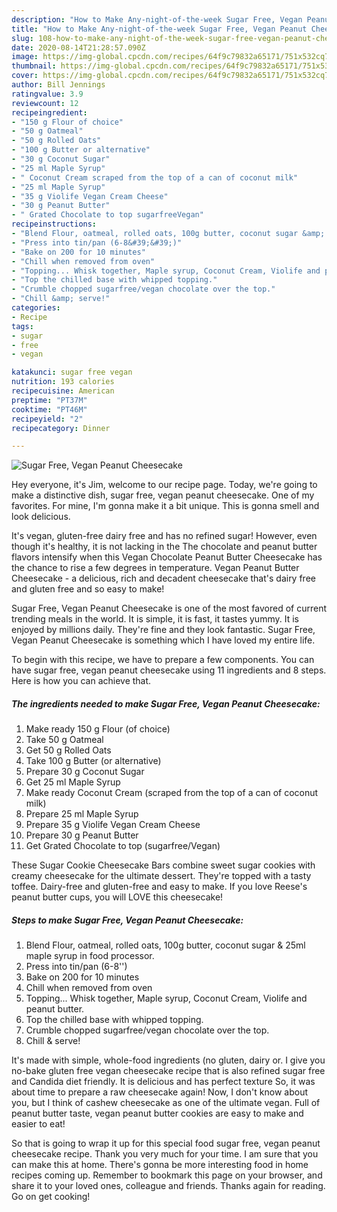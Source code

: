 ```yaml
---
description: "How to Make Any-night-of-the-week Sugar Free, Vegan Peanut Cheesecake"
title: "How to Make Any-night-of-the-week Sugar Free, Vegan Peanut Cheesecake"
slug: 108-how-to-make-any-night-of-the-week-sugar-free-vegan-peanut-cheesecake
date: 2020-08-14T21:28:57.090Z
image: https://img-global.cpcdn.com/recipes/64f9c79832a65171/751x532cq70/sugar-free-vegan-peanut-cheesecake-recipe-main-photo.jpg
thumbnail: https://img-global.cpcdn.com/recipes/64f9c79832a65171/751x532cq70/sugar-free-vegan-peanut-cheesecake-recipe-main-photo.jpg
cover: https://img-global.cpcdn.com/recipes/64f9c79832a65171/751x532cq70/sugar-free-vegan-peanut-cheesecake-recipe-main-photo.jpg
author: Bill Jennings
ratingvalue: 3.9
reviewcount: 12
recipeingredient:
- "150 g Flour of choice"
- "50 g Oatmeal"
- "50 g Rolled Oats"
- "100 g Butter or alternative"
- "30 g Coconut Sugar"
- "25 ml Maple Syrup"
- " Coconut Cream scraped from the top of a can of coconut milk"
- "25 ml Maple Syrup"
- "35 g Violife Vegan Cream Cheese"
- "30 g Peanut Butter"
- " Grated Chocolate to top sugarfreeVegan"
recipeinstructions:
- "Blend Flour, oatmeal, rolled oats, 100g butter, coconut sugar &amp; 25ml maple syrup in food processor."
- "Press into tin/pan (6-8&#39;&#39;)"
- "Bake on 200 for 10 minutes"
- "Chill when removed from oven"
- "Topping... Whisk together, Maple syrup, Coconut Cream, Violife and peanut butter."
- "Top the chilled base with whipped topping."
- "Crumble chopped sugarfree/vegan chocolate over the top."
- "Chill &amp; serve!"
categories:
- Recipe
tags:
- sugar
- free
- vegan

katakunci: sugar free vegan 
nutrition: 193 calories
recipecuisine: American
preptime: "PT37M"
cooktime: "PT46M"
recipeyield: "2"
recipecategory: Dinner

---
```



![Sugar Free, Vegan Peanut Cheesecake](https://img-global.cpcdn.com/recipes/64f9c79832a65171/751x532cq70/sugar-free-vegan-peanut-cheesecake-recipe-main-photo.jpg)

Hey everyone, it's Jim, welcome to our recipe page. Today, we're going to make a distinctive dish, sugar free, vegan peanut cheesecake. One of my favorites. For mine, I'm gonna make it a bit unique. This is gonna smell and look delicious.

It&#39;s vegan, gluten-free dairy free and has no refined sugar! However, even though it&#39;s healthy, it is not lacking in the The chocolate and peanut butter flavors intensify when this Vegan Chocolate Peanut Butter Cheesecake has the chance to rise a few degrees in temperature. Vegan Peanut Butter Cheesecake - a delicious, rich and decadent cheesecake that&#39;s dairy free and gluten free and so easy to make!

Sugar Free, Vegan Peanut Cheesecake is one of the most favored of current trending meals in the world. It is simple, it is fast, it tastes yummy. It is enjoyed by millions daily. They're fine and they look fantastic. Sugar Free, Vegan Peanut Cheesecake is something which I have loved my entire life.


To begin with this recipe, we have to prepare a few components. You can have sugar free, vegan peanut cheesecake using 11 ingredients and 8 steps. Here is how you can achieve that.

<!--inarticleads1-->

##### The ingredients needed to make Sugar Free, Vegan Peanut Cheesecake:

1. Make ready 150 g Flour (of choice)
1. Take 50 g Oatmeal
1. Get 50 g Rolled Oats
1. Take 100 g Butter (or alternative)
1. Prepare 30 g Coconut Sugar
1. Get 25 ml Maple Syrup
1. Make ready  Coconut Cream (scraped from the top of a can of coconut milk)
1. Prepare 25 ml Maple Syrup
1. Prepare 35 g Violife Vegan Cream Cheese
1. Prepare 30 g Peanut Butter
1. Get  Grated Chocolate to top (sugarfree/Vegan)


These Sugar Cookie Cheesecake Bars combine sweet sugar cookies with creamy cheesecake for the ultimate dessert. They&#39;re topped with a tasty toffee. Dairy-free and gluten-free and easy to make. If you love Reese&#39;s peanut butter cups, you will LOVE this cheesecake! 

<!--inarticleads2-->

##### Steps to make Sugar Free, Vegan Peanut Cheesecake:

1. Blend Flour, oatmeal, rolled oats, 100g butter, coconut sugar &amp; 25ml maple syrup in food processor.
1. Press into tin/pan (6-8&#39;&#39;)
1. Bake on 200 for 10 minutes
1. Chill when removed from oven
1. Topping... Whisk together, Maple syrup, Coconut Cream, Violife and peanut butter.
1. Top the chilled base with whipped topping.
1. Crumble chopped sugarfree/vegan chocolate over the top.
1. Chill &amp; serve!


It&#39;s made with simple, whole-food ingredients (no gluten, dairy or. I give you no-bake gluten free vegan cheesecake recipe that is also refined sugar free and Candida diet friendly. It is delicious and has perfect texture So, it was about time to prepare a raw cheesecake again! Now, I don&#39;t know about you, but I think of cashew cheesecake as one of the ultimate vegan. Full of peanut butter taste, vegan peanut butter cookies are easy to make and easier to eat! 

So that is going to wrap it up for this special food sugar free, vegan peanut cheesecake recipe. Thank you very much for your time. I am sure that you can make this at home. There's gonna be more interesting food in home recipes coming up. Remember to bookmark this page on your browser, and share it to your loved ones, colleague and friends. Thanks again for reading. Go on get cooking!
